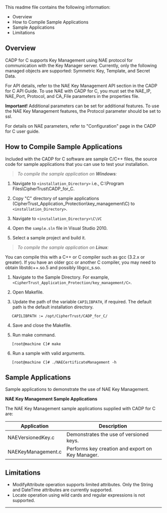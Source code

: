 This readme file contains the following information:

* Overview
* How to Compile Sample Applications
* Sample Applications
* Limitations

## Overview

CADP for C supports Key Management using NAE protocol for communication with the Key Manager server. Currently, only the following managed objects are supported: Symmetric Key, Template, and Secret Data.

For API details, refer to the NAE Key Management API section in the CADP for C API Guide. To use NAE with CADP for C, you must set the NAE_IP, NAE_Port, Protocol, and CA_File parameters in the properties file.

**Important!** Additional parameters can be set for additional features. To use the NAE Key Management features, the Protocol parameter should be set to ssl.

For details on NAE parameters, refer to "Configuration" page in the CADP for C user guide.

## How to Compile Sample Applications

Included with the CADP for C software are sample C/C++ files, the source code for sample applications that you can use to test your installation.

>*To compile the sample application on **Windows**:*

1. Navigate to `<installation_Directory>` i.e., C:\Program Files\CipherTrust\CADP_for_C\.

2. Copy "C" directory of sample applications (CipherTrust_Application_Protection\key_management\C) to `<installation_Directory>`.

3. Navigate to `<installation_Directory>\C\VC`

4. Open the `sample.sln` file in Visual Studio 2010.

5. Select a sample project and build it.

>*To compile the sample application on **Linux**:*

You can compile this with a C++ or C compiler such as gcc (3.2.x or greater). If you have an older gcc or another C compiler, you may need to obtain libstdc++.so.5 and possibly libgcc_s.so.

1. Navigate to the Sample Directory. For example, `<CipherTrust_Application_Protection/key_management/C>`.

2. Open Makefile.

3. Update the path of the variable `CAPILIBPATH`, if required. The default path is the default installation directory.
```
   CAPILIBPATH := /opt/CipherTrust/CADP_for_C/
```
4. Save and close the Makefile.

5. Run make command.
```
   [root@machine C]# make
```
6. Run a sample with valid arguments.
```
   [root@machine C]# ./NAECertificateManagement -h
```

## Sample Applications

Sample applications to demonstrate the use of NAE Key Management.

**NAE Key Management Sample Applications**

The NAE Key Management sample applications supplied with CADP for C are:

Application | Description
---|---
NAEVersionedKey.c | Demonstrates the use of versioned keys.
NAEKeyManagement.c | Performs key creation and export on Key Manager.

## Limitations

* ModifyAttribute operation supports limited attributes. Only the String and DateTime attributes are currently supported.
* Locate operation using wild cards and regular expressions is not supported.

---